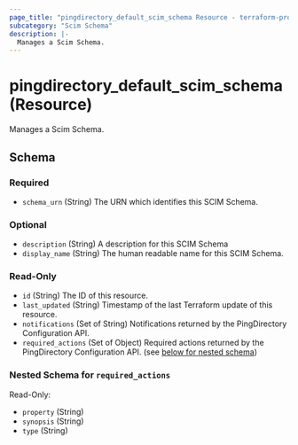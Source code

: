 ```yaml
---
page_title: "pingdirectory_default_scim_schema Resource - terraform-provider-pingdirectory"
subcategory: "Scim Schema"
description: |-
  Manages a Scim Schema.
---
```


# pingdirectory_default_scim_schema (Resource)

Manages a Scim Schema.



<!-- schema generated by tfplugindocs -->
## Schema

### Required

- `schema_urn` (String) The URN which identifies this SCIM Schema.

### Optional

- `description` (String) A description for this SCIM Schema
- `display_name` (String) The human readable name for this SCIM Schema.

### Read-Only

- `id` (String) The ID of this resource.
- `last_updated` (String) Timestamp of the last Terraform update of this resource.
- `notifications` (Set of String) Notifications returned by the PingDirectory Configuration API.
- `required_actions` (Set of Object) Required actions returned by the PingDirectory Configuration API. (see [below for nested schema](#nestedatt--required_actions))

<a id="nestedatt--required_actions"></a>
### Nested Schema for `required_actions`

Read-Only:

- `property` (String)
- `synopsis` (String)
- `type` (String)



